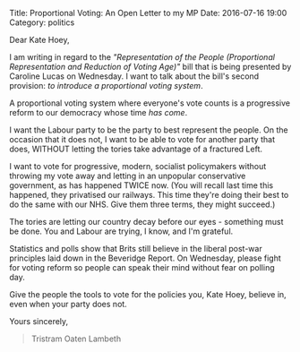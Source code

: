 Title: Proportional Voting: An Open Letter to my MP
Date: 2016-07-16 19:00
Category: politics

Dear Kate Hoey,

I am writing in regard to the _"Representation of the People (Proportional Representation and Reduction of Voting Age)"_ bill that is being presented by Caroline Lucas on Wednesday. I want to talk about the bill's second provision: _to introduce a proportional voting system_.

A proportional voting system where everyone's vote counts is a progressive reform to our democracy whose time *has come*.

I want the Labour party to be the party to best represent the people. On the occasion that it does not, I want to be able to vote for another party that does, WITHOUT letting the tories take advantage of a fractured Left.

I want to vote for progressive, modern, socialist policymakers without throwing my vote away and letting in an unpopular conservative government, as has happened TWICE now.
(You will recall last time this happened, they privatised our railways. This time they're doing their best to do the same with our NHS. Give them three terms, they might succeed.)

The tories are letting our country decay before our eyes - something must be done. You and Labour are trying, I know, and I'm grateful.

Statistics and polls show that Brits still believe in the liberal post-war principles laid down in the Beveridge Report.  On Wednesday, please fight for voting reform so people can speak their mind without fear on polling day.

Give the people the tools to vote for the policies you, Kate Hoey, believe in, even when your party does not.

Yours sincerely,
> Tristram Oaten
> Lambeth
